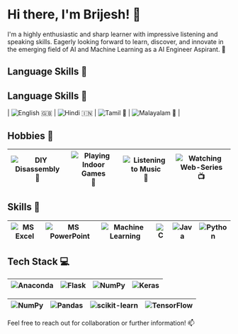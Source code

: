 # Hi there, I'm Brijesh! 👋

I'm a highly enthusiastic and sharp learner with impressive listening and speaking skills. Eagerly looking forward to learn, discover, and innovate in the emerging field of AI and Machine Learning as a AI Engineer Aspirant. 🚀


## Language Skills 🌟

## Language Skills 🌟

| ![English](https://img.shields.io/badge/English-(S%2FR%2FW)-blue?style=for-the-badge&logo=globe&logoColor=white) 🇬🇧 | ![Hindi](https://img.shields.io/badge/Hindi-(S%2FR%2FW)-orange?style=for-the-badge&logo=india&logoColor=white) 🇮🇳 | ![Tamil](https://img.shields.io/badge/Tamil-(S%2FR)-green?style=for-the-badge&logo=tamil-nadu&logoColor=white) 🌴 | ![Malayalam](https://img.shields.io/badge/Malayalam-(S)-purple?style=for-the-badge&logo=kerala&logoColor=white) 🌴 |



## Hobbies 🎯

| ![DIY Disassembly](https://img.shields.io/badge/DIY_Disassembly-%23FF8C00.svg?style=for-the-badge&logo=tools&logoColor=white) 🔧 | ![Playing Indoor Games](https://img.shields.io/badge/Playing_Indoor_Games-%23008080.svg?style=for-the-badge&logo=game-controller&logoColor=white) 🎲 | ![Listening to Music](https://img.shields.io/badge/Listening_to_Music-%2300CED1.svg?style=for-the-badge&logo=music&logoColor=white) 🎵 | ![Watching Web-Series](https://img.shields.io/badge/Watching_Web_Series-%23D2691E.svg?style=for-the-badge&logo=television&logoColor=white) 📺 |
|------------------------|-------------------------|-----------------------|-------------------------|


## Skills 🚀

| ![MS Excel](https://img.shields.io/badge/MS_Excel-%23107C41.svg?style=for-the-badge&logo=microsoft-excel&logoColor=white) | ![MS PowerPoint](https://img.shields.io/badge/MS_PowerPoint-%23D35230.svg?style=for-the-badge&logo=microsoft-powerpoint&logoColor=white) | ![Machine Learning](https://img.shields.io/badge/Machine_Learning-%2300BFFF.svg?style=for-the-badge&logo=machine-learning&logoColor=white) | ![C](https://img.shields.io/badge/c-%2300599C.svg?style=for-the-badge&logo=c&logoColor=white) | ![Java](https://img.shields.io/badge/java-%23ED8B00.svg?style=for-the-badge&logo=openjdk&logoColor=white) | ![Python](https://img.shields.io/badge/python-%233776AB.svg?style=for-the-badge&logo=python&logoColor=white) |
|-------------|---------------------|----------------------|-------------------|----------------------|-----------------------|


## Tech Stack 💻 
| ![Anaconda](https://img.shields.io/badge/Anaconda-%2344A833.svg?style=for-the-badge&logo=anaconda&logoColor=white) | ![Flask](https://img.shields.io/badge/flask-%23000.svg?style=for-the-badge&logo=flask&logoColor=white) | ![NumPy](https://img.shields.io/badge/numpy-%23013243.svg?style=for-the-badge&logo=numpy&logoColor=white) | ![Keras](https://img.shields.io/badge/Keras-%23D00000.svg?style=for-the-badge&logo=Keras&logoColor=white) | 
|--------|--------|--------|--------|

| ![NumPy](https://img.shields.io/badge/numpy-%23013243.svg?style=for-the-badge&logo=numpy&logoColor=white) | ![Pandas](https://img.shields.io/badge/pandas-%23150458.svg?style=for-the-badge&logo=pandas&logoColor=white) | ![scikit-learn](https://img.shields.io/badge/scikit--learn-%23F7931E.svg?style=for-the-badge&logo=scikit-learn&logoColor=white) | ![TensorFlow](https://img.shields.io/badge/TensorFlow-%23FF6F00.svg?style=for-the-badge&logo=TensorFlow&logoColor=white) | 
|--------|--------|--------|--------|


Feel free to reach out for collaboration or further information! 📫
